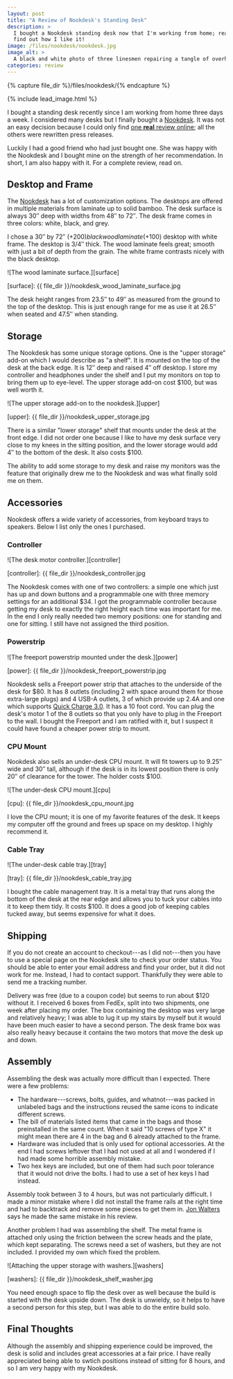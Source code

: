 ```yaml
---
layout: post
title: "A Review of Nookdesk's Standing Desk"
description: >
  I bought a Nookdesk standing desk now that I'm working from home; read on to
  find out how I like it!
image: /files/nookdesk/nookdesk.jpg
image_alt: >
  A black and white photo of three linesmen repairing a tangle of overhead wires.
categories: review
---
```


{% capture file_dir %}/files/nookdesk/{% endcapture %}

{% include lead_image.html %}

I bought a standing desk recently since I am working from home three days a
week. I considered many desks but I finally bought a [Nookdesk][nookdesk]. It
was not an easy decision because I could only find [one **real** review
online][review]; all the others were rewritten press releases.

Luckily I had a good friend who had just bought one. She was happy with the
Nookdesk and I bought mine on the strength of her recommendation. In short, I
am also happy with it. For a complete review, read on.

[nookdesk]: https://www.nookdesk.com/
[review]: https://macsources.com/nookdesk-review-ordering-and-building-of-the-smart-desk-that-enhances-your-life/

## Desktop and Frame

The [Nookdesk][nookdesk] has a lot of customization options. The desktops are
offered in multiple materials from laminate up to solid bamboo. The desk
surface is always 30″ deep with widths from 48″ to 72″. The desk frame comes
in three colors: white, black, and grey.

I chose a 30″ by 72″ (+$200) blackwood laminate (+$100) desktop with white
frame. The desktop is 3/4″ thick. The wood laminate feels great; smooth with
just a bit of depth from the grain. The white frame contrasts nicely with the
black desktop.

![The wood laminate surface.][surface]

[surface]: {{ file_dir }}/nookdesk_wood_laminate_surface.jpg

The desk height ranges from 23.5″ to 49″ as measured from the ground to the
top of the desktop. This is just enough range for me as use it at 26.5″ when
seated and 47.5″ when standing.

## Storage

The Nookdesk has some unique storage options. One is the "upper storage"
add-on which I would describe as "a shelf". It is mounted on the top of the
desk at the back edge. It is 12″ deep and raised 4″ off desktop. I store my
controller and headphones under the shelf and I put my monitors on top to
bring them up to eye-level. The upper storage add-on cost $100, but was well
worth it.

![The upper storage add-on to the nookdesk.][upper]

[upper]: {{ file_dir }}/nookdesk_upper_storage.jpg

There is a similar "lower storage" shelf that mounts under the desk at the
front edge. I did not order one because I like to have my desk surface very
close to my knees in the sitting position, and the lower storage would add 4″
to the bottom of the desk. It also costs $100.

The ability to add some storage to my desk and raise my monitors was the
feature that originally drew me to the Nookdesk and was what finally sold me
on them.

## Accessories

Nookdesk offers a wide variety of accessories, from keyboard trays to
speakers. Below I list only the ones I purchased.

### Controller

![The desk motor controller.][controller]

[controller]: {{ file_dir }}/nookdesk_controller.jpg

The Nookdesk comes with one of two controllers: a simple one which just has up
and down buttons and a programmable one with three memory settings for an
additional $34. I got the programmable controller because getting my desk to
exactly the right height each time was important for me. In the end I only
really needed two memory positions: one for standing and one for sitting. I
still have not assigned the third position.

### Powerstrip

![The freeport powerstrip mounted under the desk.][power]

[power]: {{ file_dir }}/nookdesk_freeport_powerstrip.jpg

Nookdesk sells a Freeport power strip that attaches to the
underside of the desk for $80. It has 8 outlets (including 2 with space around
them for those extra-large plugs) and 4 USB-A outlets, 3 of which provide up
2.4A and one which supports [Quick Charge 3.0][qc]. It has a 10 foot cord. You
can plug the desk's motor 1 of the 8 outlets so that you only have to plug in
the Freeport to the wall. I bought the Freeport and I am ratified with it, but
I suspect it could have found a cheaper power strip to mount.

[qc]: https://en.wikipedia.org/wiki/Quick_Charge

### CPU Mount

Nookdesk also sells an under-desk CPU mount. It will fit towers up to 9.25″
wide and 30″ tall, although if the desk is in its lowest position there is
only 20″ of clearance for the tower. The holder costs $100.

![The under-desk CPU mount.][cpu]

[cpu]: {{ file_dir }}/nookdesk_cpu_mount.jpg

I love the CPU mount; it is one of my favorite features of the desk. It keeps
my computer off the ground and frees up space on my desktop. I highly
recommend it.

### Cable Tray

![The under-desk cable tray.][tray]

[tray]: {{ file_dir }}/nookdesk_cable_tray.jpg

I bought the cable management tray. It is a metal tray that runs along the
bottom of the desk at the rear edge and allows you to tuck your cables into it
to keep them tidy. It costs $100. It does a good job of keeping cables tucked
away, but seems expensive for what it does.

## Shipping

If you do not create an account to checkout---as I did not---then you have to
use a special page on the Nookdesk site to check your order status. You should
be able to enter your email address and find your order, but it did not work
for me. Instead, I had to contact support. Thankfully they were able to send
me a tracking number.

Delivery was free (due to a coupon code) but seems to run about $120 without
it. I received 6 boxes from FedEx, split into two shipments, one week after
placing my order. The box containing the desktop was very large and relatively
heavy; I was able to lug it up my stairs by myself but it would have been much
easier to have a second person. The desk frame box was also really heavy
because it contains the two motors that move the desk up and down.

## Assembly

Assembling the desk was actually more difficult than I expected. There were a
few problems:

- The hardware---screws, bolts, guides, and whatnot---was packed in unlabeled
bags and the instructions reused the same icons to indicate different screws.
- The bill of materials listed items that came in the bags and those
preinstalled in the same count. When it said "10 screws of type X" it might
mean there are 4 in the bag and 6 already attached to the frame.
- Hardware was included that is only used for optional accessories. At the end
I had screws leftover that I had not used at all and I wondered if I had made
some horrible assembly mistake.
- Two hex keys are included, but one of them had such poor tolerance that it
would not drive the bolts. I had to use a set of hex keys I had instead.

Assembly took between 3 to 4 hours, but was not particularly difficult. I made
a minor mistake where I did not install the frame rails at the right time and
had to backtrack and remove some pieces to get them in. [Jon Walters][review]
says he made the same mistake in his review.

Another problem I had was assembling the shelf. The metal frame is attached
only using the friction between the screw heads and the plate, which kept
separating. The screws need a set of washers, but they are not included. I
provided my own which fixed the problem.

![Attaching the upper storage with washers.][washers]

[washers]: {{ file_dir }}/nookdesk_shelf_washer.jpg

You need enough space to flip the desk over as well because the build is
started with the desk upside down. The desk is unwieldy, so it helps to have a
second person for this step, but I was able to do the entire build solo.

## Final Thoughts

Although the assembly and shipping experience could be improved, the desk is
solid and includes great accessories at a fair price. I have really
appreciated being able to swtich positions instead of sitting for 8 hours, and
so I am very happy with my Nookdesk.
